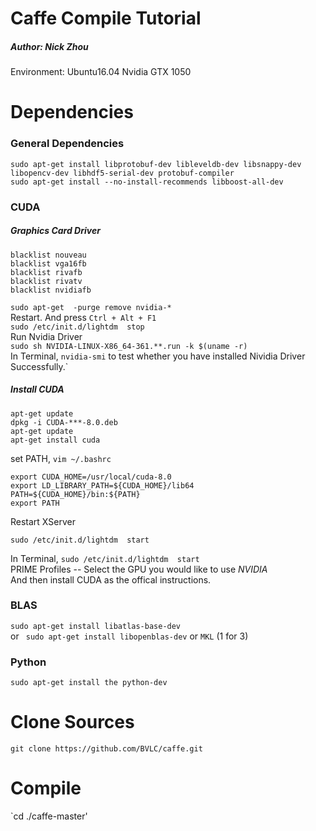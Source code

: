 # Caffe Compile Tutorial  
##### Author: Nick Zhou  
Environment: Ubuntu16.04  Nvidia GTX 1050  
# Dependencies  
### General Dependencies
`sudo apt-get install libprotobuf-dev libleveldb-dev libsnappy-dev libopencv-dev libhdf5-serial-dev protobuf-compiler`  
`sudo apt-get install --no-install-recommends libboost-all-dev`
### CUDA  
##### Graphics Card Driver
```
blacklist nouveau
blacklist vga16fb
blacklist rivafb
blacklist rivatv
blacklist nvidiafb
```
`sudo apt-get  -purge remove nvidia-*`  
Restart. And press `Ctrl + Alt + F1`  
`sudo /etc/init.d/lightdm  stop`   
Run Nvidia Driver  
`sudo sh NVIDIA-LINUX-X86_64-361.**.run -k $(uname -r)`  
In Terminal, `nvidia-smi` to test whether you have installed Nividia Driver Successfully.`   
##### Install CUDA  
```
apt-get update
dpkg -i CUDA-***-8.0.deb
apt-get update
apt-get install cuda
```  
set PATH, `vim ~/.bashrc`  
```
export CUDA_HOME=/usr/local/cuda-8.0
export LD_LIBRARY_PATH=${CUDA_HOME}/lib64
PATH=${CUDA_HOME}/bin:${PATH}
export PATH
```
Restart XServer  
```
sudo /etc/init.d/lightdm  start
```
In Terminal, `sudo /etc/init.d/lightdm  start`    
PRIME Profiles -- Select the GPU you would like to use *NVIDIA*   
And then install CUDA as the offical instructions.  
### BLAS  
`sudo apt-get install libatlas-base-dev`  
or ` sudo apt-get install libopenblas-dev` or `MKL` (1 for 3)  
### Python  
`sudo apt-get install the python-dev`  

# Clone Sources 
`git clone https://github.com/BVLC/caffe.git`  
# Compile  
`cd ./caffe-master'  

